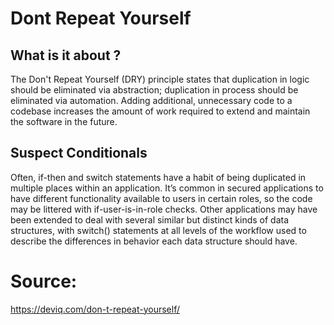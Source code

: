 # Dont Repeat Yourself

## What is it about ?

The Don't Repeat Yourself (DRY) principle states that duplication in logic should be eliminated via abstraction; duplication in process should be eliminated via automation. Adding additional, unnecessary code to a codebase increases the amount of work required to extend and maintain the software in the future.

## Suspect Conditionals

Often, if-then and switch statements have a habit of being duplicated in multiple places within an application.  It’s common in secured applications to have different functionality available to users in certain roles, so the code may be littered with if-user-is-in-role checks.  Other applications may have been extended to deal with several similar but distinct kinds of data structures, with switch() statements at all levels of the workflow used to describe the differences in behavior each data structure should have. 

# Source: 
https://deviq.com/don-t-repeat-yourself/
